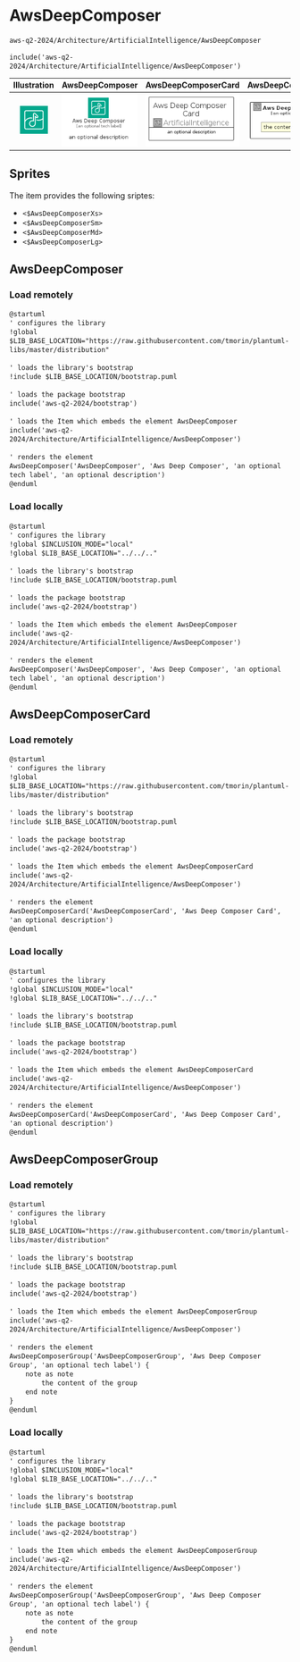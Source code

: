 # AwsDeepComposer


```text
aws-q2-2024/Architecture/ArtificialIntelligence/AwsDeepComposer
```

```text
include('aws-q2-2024/Architecture/ArtificialIntelligence/AwsDeepComposer')
```



| Illustration | AwsDeepComposer | AwsDeepComposerCard | AwsDeepComposerGroup |
| :---: | :---: | :---: | :---: |
| ![illustration for Illustration](../../../aws-q2-2024/Architecture/ArtificialIntelligence/AwsDeepComposer.png) | ![illustration for AwsDeepComposer](../../../aws-q2-2024/Architecture/ArtificialIntelligence/AwsDeepComposer.Local.png) | ![illustration for AwsDeepComposerCard](../../../aws-q2-2024/Architecture/ArtificialIntelligence/AwsDeepComposerCard.Local.png) | ![illustration for AwsDeepComposerGroup](../../../aws-q2-2024/Architecture/ArtificialIntelligence/AwsDeepComposerGroup.Local.png) |



## Sprites
The item provides the following sriptes:

- `<$AwsDeepComposerXs>`
- `<$AwsDeepComposerSm>`
- `<$AwsDeepComposerMd>`
- `<$AwsDeepComposerLg>`





## AwsDeepComposer

### Load remotely
```plantuml
@startuml
' configures the library
!global $LIB_BASE_LOCATION="https://raw.githubusercontent.com/tmorin/plantuml-libs/master/distribution"

' loads the library's bootstrap
!include $LIB_BASE_LOCATION/bootstrap.puml

' loads the package bootstrap
include('aws-q2-2024/bootstrap')

' loads the Item which embeds the element AwsDeepComposer
include('aws-q2-2024/Architecture/ArtificialIntelligence/AwsDeepComposer')

' renders the element
AwsDeepComposer('AwsDeepComposer', 'Aws Deep Composer', 'an optional tech label', 'an optional description')
@enduml
```

### Load locally
```plantuml
@startuml
' configures the library
!global $INCLUSION_MODE="local"
!global $LIB_BASE_LOCATION="../../.."

' loads the library's bootstrap
!include $LIB_BASE_LOCATION/bootstrap.puml

' loads the package bootstrap
include('aws-q2-2024/bootstrap')

' loads the Item which embeds the element AwsDeepComposer
include('aws-q2-2024/Architecture/ArtificialIntelligence/AwsDeepComposer')

' renders the element
AwsDeepComposer('AwsDeepComposer', 'Aws Deep Composer', 'an optional tech label', 'an optional description')
@enduml
```

## AwsDeepComposerCard

### Load remotely
```plantuml
@startuml
' configures the library
!global $LIB_BASE_LOCATION="https://raw.githubusercontent.com/tmorin/plantuml-libs/master/distribution"

' loads the library's bootstrap
!include $LIB_BASE_LOCATION/bootstrap.puml

' loads the package bootstrap
include('aws-q2-2024/bootstrap')

' loads the Item which embeds the element AwsDeepComposerCard
include('aws-q2-2024/Architecture/ArtificialIntelligence/AwsDeepComposer')

' renders the element
AwsDeepComposerCard('AwsDeepComposerCard', 'Aws Deep Composer Card', 'an optional description')
@enduml
```

### Load locally
```plantuml
@startuml
' configures the library
!global $INCLUSION_MODE="local"
!global $LIB_BASE_LOCATION="../../.."

' loads the library's bootstrap
!include $LIB_BASE_LOCATION/bootstrap.puml

' loads the package bootstrap
include('aws-q2-2024/bootstrap')

' loads the Item which embeds the element AwsDeepComposerCard
include('aws-q2-2024/Architecture/ArtificialIntelligence/AwsDeepComposer')

' renders the element
AwsDeepComposerCard('AwsDeepComposerCard', 'Aws Deep Composer Card', 'an optional description')
@enduml
```

## AwsDeepComposerGroup

### Load remotely
```plantuml
@startuml
' configures the library
!global $LIB_BASE_LOCATION="https://raw.githubusercontent.com/tmorin/plantuml-libs/master/distribution"

' loads the library's bootstrap
!include $LIB_BASE_LOCATION/bootstrap.puml

' loads the package bootstrap
include('aws-q2-2024/bootstrap')

' loads the Item which embeds the element AwsDeepComposerGroup
include('aws-q2-2024/Architecture/ArtificialIntelligence/AwsDeepComposer')

' renders the element
AwsDeepComposerGroup('AwsDeepComposerGroup', 'Aws Deep Composer Group', 'an optional tech label') {
    note as note
        the content of the group
    end note
}
@enduml
```

### Load locally
```plantuml
@startuml
' configures the library
!global $INCLUSION_MODE="local"
!global $LIB_BASE_LOCATION="../../.."

' loads the library's bootstrap
!include $LIB_BASE_LOCATION/bootstrap.puml

' loads the package bootstrap
include('aws-q2-2024/bootstrap')

' loads the Item which embeds the element AwsDeepComposerGroup
include('aws-q2-2024/Architecture/ArtificialIntelligence/AwsDeepComposer')

' renders the element
AwsDeepComposerGroup('AwsDeepComposerGroup', 'Aws Deep Composer Group', 'an optional tech label') {
    note as note
        the content of the group
    end note
}
@enduml
```

